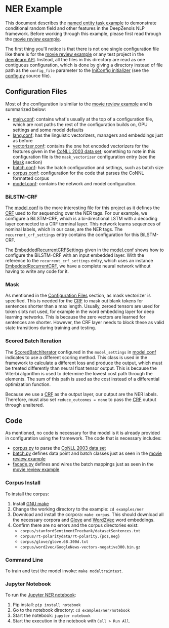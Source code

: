 # NER Example

This document describes the [named entity task example] to demonstrate
conditional random field and other features in the DeepZenols NLP framework.
Before working through this example, please first read through the
[movie review example].

The first thing you'll notice is that there is not one single configuration
file like there is for the [movie review example] or any test project in the
[deeplearn API].  Instead, all the files in this directory are read as one
contiguous configuration, which is done by giving a directory instead of file
path as the `config_file` parameter to the [IniConfig initializer] (see the
[config.py] source file).


## Configuration Files

Most of the configuration is similar to the [movie review example] and is
summarized below:

* [main.conf]: contains what's usually at the top of a configuration file,
  which are root paths the rest of the configuration builds on, GPU settings
  and some model defaults
* [lang.conf]: has the linguistic vectorizers, managers and embeddings just as
  before
* [vectorizer.conf]: contains the one hot encoded vectorizers for the features
  given in the [CoNLL 2003 data set]; something to note in this configuration
  file is the `mask_vectorizer` configuration entry (see the [Mask](#mask)
  section)
* [batch.conf]: has the batch configuration and settings, such as batch size
* [corpus.conf]: configuration for the code that parses the CoNNL formatted
  corpus
* [model.conf]: contains the network and model configuration.


### BiLSTM-CRF

The [model.conf] is the more interesting file for this project as it defines
the [CRF] used to for sequencing over the NER tags.  For our example, we
configure a BiLSTM-CRF, which is a bi-directional LSTM with a decoding layer
connected to a CRF terminal layer.  This network learns sequences of nominal
labels, which in our case, are the NER tags.  The `recurrent_crf_settings`
entry contains the configuration for this BiLSTM-CRF.

The [EmbeddedRecurrentCRFSettings] given in the [model.conf] shows how
to configure the BiLSTM-CRF with an input embedded layer.  With the reference
to the `recurrent_crf_settings` entry, which uses an instance
[EmbeddedRecurrentCRF], we have a complete neural network without having
to write any code for it.


### Mask

As mentioned in the [Configuration Files](#configuration-files) section, as
mask vectorizer is specified.  This is needed for the [CRF] to mask out blank
tokens for sentences shorter than a max length.  Usually, zeroed tensors are
used for token slots not used, for example in the word embedding layer for deep
learning networks.  This is because the zero vectors are learned for sentences
are shorter.  However, the CRF layer needs to block these as valid state
transitions during training and testing.


### Scored Batch Iteration

The [ScoredBatchIterator] configured in the `model_settings` in [model.conf]
indicates to use a different scoring method.  This class is used in the
framework to calculate a different loss and produce the output, which must be
treated differently than neural float tensor output.  This is because the
Viterbi algorithm is used to determine the lowest cost path through the
elements.  The sum of this path is used as the cost instead of a differential
optimization function.

Because we use a [CRF] as the output layer, our output are the NER labels.
Therefore, must also set `reduce_outcomes = none` to pass the [CRF] output
through unaltered.


## Code

As mentioned, no code is necessary for the model is it is already provided in
configuration using the framework.  The code that is necessary includes:
* [corpus.py] to parse the [CoNLL 2003 data set]
* [batch.py] defines data point and batch classes just as seen in the [movie
  review example]
* [facade.py] defines and wires the batch mappings just as seen in the [movie
  review example]


### Corpus Install

To install the corpus:
1. Install [GNU make](https://www.gnu.org/software/make/)
1. Change the working directory to the example: `cd examples/ner`
1. Download and install the corpora: `make corpus`.  This should download all
   the necessary corpora and [Glove] and [Word2Vec] word embeddings.
1. Confirm there are no errors and the corpus directories exist:
   * `corpus/stanfordSentimentTreebank/datasetSentences.txt`
   * `corpus/rt-polaritydata/rt-polarity.{pos,neg}`
   * `corpus/glove/glove.6B.300d.txt`
   * `corpus/word2vec/GoogleNews-vectors-negative300.bin.gz`


### Command Line

To train and test the model invoke: `make modeltraintest`.


### Jupyter Notebook

To run the [Jupyter NER notebook]:
1. Pip install: `pip install notebook`
1. Go to the notebook directory: `cd examples/ner/notebook`
1. Start the notebook: `jupyter notebook`
1. Start the execution in the notebook with `Cell > Run All`.


<!-- links -->

[Glove]: https://nlp.stanford.edu/projects/glove/
[Word2Vec]: https://code.google.com/archive/p/word2vec/
[CoNLL 2003 data set]: https://www.clips.uantwerpen.be/conll2003/ner/

[named entity task example]: https://github.com/plandes/deepnlp/blob/master/example/ner
[movie review example]: movie-example.html

[deeplearn API]: https://plandes.github.io/deeplearn/index.html
[config.py]: https://github.com/plandes/deepnlp/blob/master/example/ner/src/ner/config.py
[corpus.py]: https://github.com/plandes/deepnlp/blob/master/example/ner/src/ner/corpus.py
[batch.py]: https://github.com/plandes/deepnlp/blob/master/example/ner/src/ner/batch.py
[facade.py]: https://github.com/plandes/deepnlp/blob/master/example/ner/src/ner/facade.py

[batch.conf]: https://github.com/plandes/deepnlp/blob/master/example/ner/resources/conf/batch.conf
[model.conf]: https://github.com/plandes/deepnlp/blob/master/example/ner/resources/conf/model.conf
[vectorizer.conf]: https://github.com/plandes/deepnlp/blob/master/example/ner/resources/conf/vectorizer.conf
[main.conf]: https://github.com/plandes/deepnlp/blob/master/example/ner/resources/conf/main.conf
[lang.conf]: https://github.com/plandes/deepnlp/blob/master/example/ner/resources/conf/lang.conf
[corpus.conf]: https://github.com/plandes/deepnlp/blob/master/example/ner/resources/conf/corpus.conf

[Jupyter NER notebook]: https://github.com/plandes/deepnlp/blob/master/example/ner/notebook/ner.ipynb

[ExtendedInterpolationEnvConfig]: https://plandes.github.io/util/api/zensols.config.html#zensols.config.iniconfig.ExtendedInterpolationEnvConfig
[IniConfig initializer]: https://plandes.github.io/util/api/zensols.config.html#zensols.config.iniconfig.IniConfig.__init__
[CRF]: https://plandes.github.io/deeplearn/api/zensols.deeplearn.layer.html#zensols.deeplearn.layer.crf.CRF
[EmbeddedRecurrentCRFSettings]: ../api/zensols.deepnlp.layer.html#zensols.deepnlp.layer.embrecurcrf.EmbeddedRecurrentCRFSettings
[EmbeddedRecurrentCRF]: ../api/zensols.deepnlp.layer.html#zensols.deepnlp.layer.embrecurcrf.EmbeddedRecurrentCRF
[ScoredBatchIterator]: https://plandes.github.io/deeplearn/api/zensols.deeplearn.model.html#zensols.deeplearn.model.batchiter.ScoredBatchIterator
